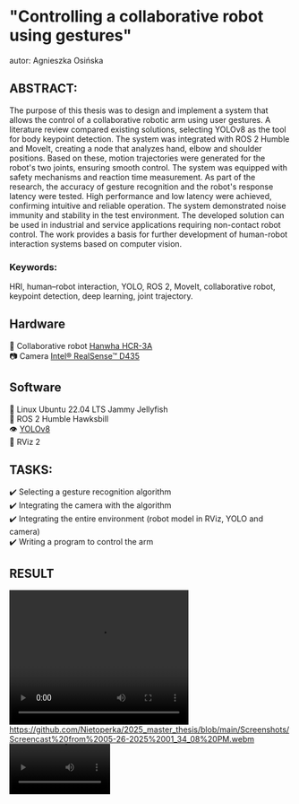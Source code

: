 # "Controlling a collaborative robot using gestures"
autor: Agnieszka Osińska

## ABSTRACT:
The purpose of this thesis was to design and implement a system that allows the control of a collaborative robotic arm using user gestures. A literature review compared existing solutions, selecting YOLOv8 as the tool for body keypoint detection. The system was integrated with ROS 2 Humble and MoveIt, creating a node that analyzes hand, elbow and shoulder positions. Based on these, motion trajectories were generated for the robot's two joints, ensuring smooth control. The system was equipped with safety mechanisms and reaction time measurement. As part of the research, the accuracy of gesture recognition and the robot's response latency were tested. High performance and low latency were achieved, confirming intuitive and reliable operation. The system demonstrated noise immunity and stability in the test environment. The developed solution can be used in industrial and service applications requiring non-contact robot control. The work provides a basis for further development of human-robot interaction systems based on computer vision.
### Keywords:
HRI, human–robot interaction, YOLO, ROS 2, MoveIt, collaborative robot, keypoint detection, deep learning, joint trajectory.

## Hardware
🦾 Collaborative robot [Hanwha HCR-3A](https://www.hycobot.com/hcr-3) <br />
📷 Camera [Intel® RealSense™ D435](https://www.intelrealsense.com/depth-camera-d435/)<br />

## Software
🐧 Linux Ubuntu 22.04 LTS Jammy Jellyfish<br />
🤖 ROS 2 Humble Hawksbill<br />
👁️ [YOLOv8](https://github.com/mgonzs13/yolo_ros/tree/main)<br />
📡 RViz 2

## TASKS:
✔️ Selecting a gesture recognition algorithm<br />
✔️ Integrating the camera with the algorithm<br />
✔️ Integrating the entire environment (robot model in RViz, YOLO and camera)<br />
✔️ Writing a program to control the arm<br />

## RESULT
<video src="Screenshots/Screencast from 05-26-2025 01_34_08 PM.webm" width="320" height="240" controls></video>
https://github.com/Nietoperka/2025_master_thesis/blob/main/Screenshots/Screencast%20from%2005-26-2025%2001_34_08%20PM.webm
<video src='(https://github.com/Nietoperka/2025_master_thesis/blob/main/Screenshots/Screencast%20from%2005-26-2025%2001_34_08%20PM.webm)' width=180/>
https://user-images.githubusercontent.com/6877923/123006036-64e2e780-d3b7-11eb-922e-018994b32da5.mov
